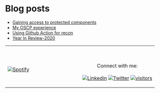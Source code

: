 <!-- ### Hi there 👋
 -->
<!-- [![mzfr's github stats](https://github-readme-stats.vercel.app/api?username=mzfr&include_all_commits=true&count_private=true&show_icons=true&line_height=20&theme=calm&custom_title=git%20status)](https://github.com/anuraghazra/github-readme-stats)
 -->
# Blog posts
<!-- BLOG-POST-LIST:START -->
- [Gaining access to protected components](https://blog.mzfr.me/posts/2021-06-24-unexported-component/)
- [My OSCP experience](https://blog.mzfr.me/posts/2021-04-24-oscp-experience/)
- [Using Github Action for recon](https://blog.mzfr.me/posts/2021-01-23-github-action-for-recon/)
- [Year In Review-2020](https://blog.mzfr.me/posts/2020-12-31-year-in-review-2020/)
<!-- BLOG-POST-LIST:END -->

<table width="100%"> 
  <tr>
  <td width="50%">
      
&nbsp; <br> [![Spotify](https://github-readme-r72rncpe5-mzfr.vercel.app/api/spotify)](https://open.spotify.com/user/kgq912vbbtv4iqa8rki0sg3yy)

  </td>
  <td width="50%">

<br><p align="center">Connect with me: <br><br>
  [![Linkedin](https://img.shields.io/badge/linked-in-369?style=flat-square&logo=linkedin&logoColor=white&color=blue)](https://www.linkedin.com/in/mzfr)
  [![Twitter](https://img.shields.io/twitter/url?color=blue&label=Twitter&logo=twitter&logoColor=white&style=flat-square&url=https%3A%2F%2Ftwitter.com%2F0xmzfr)](https://twitter.com/0xmzfr)
  [![visitors](https://komarev.com/ghpvc/?username=mzfr&logo=GitHub&label=profile%20views&color=336699&logoColor=white&style=flat-square)](https://github.com/mzfr)
</p>
  </td>
  </table>
